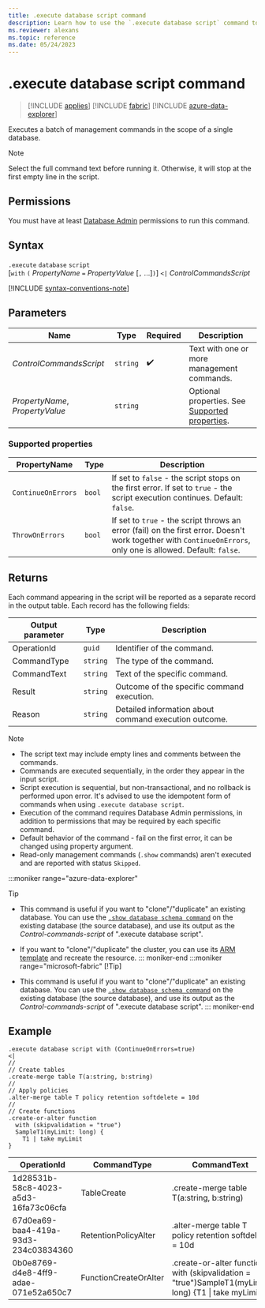 ```yaml
---
title: .execute database script command
description: Learn how to use the `.execute database script` command to execute a batch of management commands in the scope of a single database.
ms.reviewer: alexans
ms.topic: reference
ms.date: 05/24/2023
---
```

# .execute database script command

> [!INCLUDE [applies](../includes/applies-to-version/applies.md)] [!INCLUDE [fabric](../includes/applies-to-version/fabric.md)] [!INCLUDE [azure-data-explorer](../includes/applies-to-version/azure-data-explorer.md)]

Executes a batch of management commands in the scope of a single database.

> [!NOTE]
> Select the full command text before running it. Otherwise, it will stop at the first empty line in the script.

## Permissions

You must have at least [Database Admin](../access-control/role-based-access-control.md) permissions to run this command.

## Syntax

`.execute` `database` `script`  
[`with` `(` *PropertyName* `=` *PropertyValue* [`,` ...]`)`] `<|` *ControlCommandsScript*

[!INCLUDE [syntax-conventions-note](../includes/syntax-conventions-note.md)]

## Parameters

|Name|Type|Required|Description|
|--|--|--|--|
|*ControlCommandsScript*| `string` | :heavy_check_mark:| Text with one or more management commands.|
|*PropertyName*, *PropertyValue*| `string` || Optional properties. See [Supported properties](#supported-properties).|

### Supported properties

| PropertyName | Type | Description |
|--|--|--|
| `ContinueOnErrors` | `bool` | If set to `false` - the script stops on the first error. If set to `true` - the script execution continues. Default: `false`. |
| `ThrowOnErrors` | `bool` | If set to `true` - the script throws an error (fail) on the first error. Doesn't work together with `ContinueOnErrors`, only one is allowed. Default: `false`. |

## Returns

Each command appearing in the script will be reported as a separate record in the output table. Each record has the following fields:

|Output parameter |Type |Description|
|---|---|--- |
|OperationId  | `guid` |Identifier of the command.|
|CommandType  | `string` |The type of the command.|
|CommandText  | `string` |Text of the specific command.|
|Result| `string` |Outcome of the specific command execution.|
|Reason| `string` |Detailed information about command execution outcome.|

>[!NOTE]
>
>* The script text may include empty lines and comments between the commands.
>* Commands are executed sequentially, in the order they appear in the input script.
>* Script execution is sequential, but non-transactional, and no rollback is performed upon error. It's advised to use the idempotent form of commands when using `.execute database script`.
>* Execution of the command requires Database Admin permissions, in addition to permissions that may be required by each specific command.
>* Default behavior of the command - fail on the first error, it can be changed using property argument.
>* Read-only management commands (`.show` commands) aren't executed and are reported with status `Skipped`.

:::moniker range="azure-data-explorer"
>[!Tip]
>
>* This command is useful if you want to "clone"/"duplicate" an existing database. You can use the [`.show database schema command`](show-schema-database.md) on the existing database (the source database), and use its output as the *Control-commands-script* of ".execute database script".
>* If you want to "clone"/"duplicate" the cluster, you can use its [ARM template](/azure/azure-resource-manager/templates/export-template-portal#export-template-from-a-resource) and recreate the resource.
::: moniker-end
:::moniker range="microsoft-fabric"
>[!Tip]
>
>* This command is useful if you want to "clone"/"duplicate" an existing database. You can use the [`.show database schema command`](show-schema-database.md) on the existing database (the source database), and use its output as the *Control-commands-script* of ".execute database script".
::: moniker-end

## Example

```kusto
.execute database script with (ContinueOnErrors=true)
<|
//
// Create tables
.create-merge table T(a:string, b:string)
//
// Apply policies
.alter-merge table T policy retention softdelete = 10d 
//
// Create functions
.create-or-alter function
  with (skipvalidation = "true") 
  SampleT1(myLimit: long) { 
    T1 | take myLimit
}
```

|OperationId|CommandType|CommandText|Result|Reason|
|---|---|---|---|---|
|1d28531b-58c8-4023-a5d3-16fa73c06cfa|TableCreate|.create-merge table T(a:string, b:string)|Completed||
|67d0ea69-baa4-419a-93d3-234c03834360|RetentionPolicyAlter|.alter-merge table T policy retention softdelete = 10d|Completed||
|0b0e8769-d4e8-4ff9-adae-071e52a650c7|FunctionCreateOrAlter|.create-or-alter function  with (skipvalidation = "true")SampleT1(myLimit: long) {T1 \| take myLimit}|Completed||
